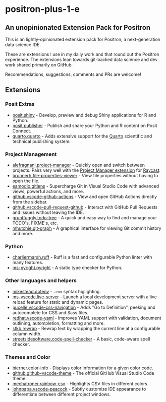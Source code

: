 # positron-plus-1-e

## An unopinionated Extension Pack for Positron

This is an lightly-opinionated extension pack for Positron, a next-generation data science IDE.

These are extensions I use in my daily work and that round out the Positron experience. The extensions lean towards git-backed data science and dev work shared primarily on GitHub.

Recommendations, suggestions, comments and PRs are welcome!

## Extensions

### Posit Extras

-  [posit.shiny](https://open-vsx.org/extension/posit/shiny) - Develop, preview and debug Shiny applications for R and Python.
-  [posit.publisher](https://open-vsx.org/extension/posit/publisher) - Publish and share your Python and R content on Posit Connect.
-  [quarto.quarto](https://open-vsx.org/extension/quarto/quarto) - Adds extensive support for the [Quarto](https://quarto.org/) scientific and technical publishing system.

### Project Management

-  [alefragnani.project-manager](https://open-vsx.org/extension/alefragnani/project-manager) - Quickly open and switch between projects. Pairs very well with the [Project Manager extension](https://www.raycast.com/MarkusLanger/vscode-project-manager) for [Raycast](https://www.raycast.com/).
-  [brunnerh.file-properties-viewer](https://open-vsx.org/extension/brunnerh/file-properties-viewer) - View file properties without having to open the file.
-  [eamodio.gitlens](https://open-vsx.org/extension/eamodio/gitlens) - Supercharge Git in Visual Studio Code with advanced views, powerful actions, and more.
-  [github.vscode-github-actions](<https://open-vsx.org/extension/github/vscode-github-actions>) - View and open GitHub Actions directly from the sidebar.
-  [github.vscode-pull-request-github](https://open-vsx.org/extension/github/vscode-pull-request-github) - Interact with GitHub Pull Requests and Issues without leaving the IDE.
-  [gruntfuggly.todo-tree](https://open-vsx.org/extension/gruntfuggly/todo-tree) - A quick and easy way to find and manage your TODO's, FIXME's, etc.
-  [mhutchie.git-graph](https://open-vsx.org/extension/mhutchie/git-graph) - A graphical interface for viewing Git commit history and more.

### Python

-  [charliermarsh.ruff](https://open-vsx.org/extension/charliermarsh/ruff) - Ruff is a fast and configurable Python linter with many features.
-  [ms-pyright.pyright](https://open-vsx.org/extension/ms-pyright/pyright) - A static type checker for Python.

### Other languages and helpers

-  [mikestead.dotenv](https://open-vsx.org/extension/mikestead/dotenv) - `.env` syntax higlighting.
-  [ms-vscode.live-server](https://open-vsx.org/extension/ms-vscode/live-server) - Launch a local development server with a live reload feature for static and dynamic pages.
-  [pucelle.vscode-css-navigation](https://open-vsx.org/extension/pucelle/vscode-css-navigation) - Adds "Go to Definition", peeking and autocomplete for CSS and Sass files.
-  [redhat.vscode-yaml](https://open-vsx.org/extension/redhat/vscode-yaml) - Improves YAML support with validation, document outlining, autompletion, formatting and more.
-  [stkb.rewrap](<https://open-vsx.org/extension/stkb/rewrap>) - Rewrap text by wrapping the current line at a configurable column width.
-  [streetsidesoftware.code-spell-checker](https://open-vsx.org/extension/streetsidesoftware/code-spell-checker) - A basic, code-aware spell checker.

### Themes and Color

-  [bierner.color-info](https://open-vsx.org/extension/bierner/color-info) - Displays color information for a given color code.
-  [github.github-vscode-theme](https://open-vsx.org/extension/github/github-vscode-theme) - The official GitHub Visual Studio Code theme.
-  [mechatroner.rainbow-csv](https://open-vsx.org/extension/mechatroner/rainbow-csv) - Highlights CSV files in different colors.
-  [johnpapa.vscode-peacock](https://open-vsx.org/extension/johnpapa/vscode-peacock) - Subtly customize IDE appearance to differentiate between different project windows.
